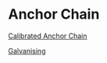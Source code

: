 # Anchor Chain

[Calibrated Anchor Chain](calibrated-anchor-chain.md)

[Galvanising](galvanising.md)
